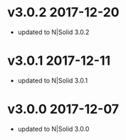 v3.0.2 2017-12-20
================================================================================

* updated to N|Solid 3.0.2

v3.0.1 2017-12-11
================================================================================

* updated to N|Solid 3.0.1

v3.0.0 2017-12-07
================================================================================

* updated to N|Solid 3.0.0
